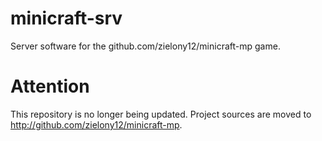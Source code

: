 # minicraft-srv
Server software for the github.com/zielony12/minicraft-mp game.

# Attention
This repository is no longer being updated. Project sources are moved to <http://github.com/zielony12/minicraft-mp>.
